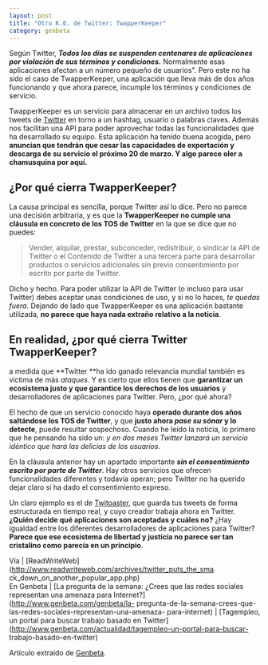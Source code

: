 ```yaml
---
layout: post
title: "Otro K.0. de Twitter: TwapperKeeper"
category: genbeta
---
```




Según Twitter, _**Todos los días se suspenden centenares de aplicaciones por
violación de sus términos y condiciones.**_ Normalmente esas aplicaciones
afectan a un número pequeño de usuarios". Pero este no ha sido el caso de
TwapperKeeper, una aplicación que lleva más de dos años funcionando y que
ahora parece, incumple los términos y condiciones de servicio.

TwapperKeeper es un servicio para almacenar en un archivo todos los tweets de
[Twitter](http://www.genbeta.com/productos/plataformas-de-blogs/twitter) en
torno a un hashtag, usuario o palabras claves. Además nos facilitan una API
para poder aprovechar todas las funcionalidades que ha desarrollado su equipo.
Esta aplicación ha tenido buena acogida, pero **anuncian que tendrán que cesar
las capacidades de exportación y descarga de su servicio el próximo 20 de
marzo. Y algo parece oler a chamusquina por aquí.**  
  

## ¿Por qué cierra TwapperKeeper?

  
La causa principal es sencilla, porque Twitter así lo dice. Pero no parece una
decisión arbitraria, y es que la **TwapperKeeper no cumple una cláusula en
concreto de los TOS de Twitter** en la que se dice que no puedes:

> Vender, alquilar, prestar, subconceder, redistribuir, o sindicar la API de
Twitter o el Contenido de Twitter a una tercera parte para desarrollar
productos o servicios adicionales sin previo consentimiento por escrito por
parte de Twitter.

Dicho y hecho. Para poder utilizar la API de Twitter (o incluso para usar
Twitter) debes aceptar unas condiciones de uso, y si no lo haces, _te quedas
fuera_. Dejando de lado que TwapperKeeper es una aplicación bastante
utilizada, **no parece que haya nada extraño relativo a la noticia**.

## En realidad, ¿por qué cierra Twitter TwapperKeeper?

  
a medida que **Twitter **ha ido ganado relevancia mundial también es víctima
de más _ataques_. Y es cierto que ellos tienen que **garantizar un ecosistema
justo y que garantice los derechos de los usuarios** y desarrolladores de
aplicaciones para Twitter. Pero, ¿por qué ahora?

El hecho de que un servicio conocido haya **operado durante dos años
saltándose los TOS de Twitter**, y que **justo ahora _pase su sónar_ y lo
detecte**, puede resultar sospechoso. Cuando he leído la noticia, lo primero
que he pensando ha sido un: _y en dos meses Twitter lanzará un servicio
idéntico que hará las delicias de los usuarios_.

En la cláusula anterior hay un apartado importante _**sin el consentimiento
escrito por parte de Twitter**_. Hay otros servicios que ofrecen
funcionalidades diferentes y todavía operan; pero Twitter no ha querido dejar
claro si ha dado el consentimiento expreso.

Un claro ejemplo es el de [Twitoaster](http://twitoaster.com/), que guarda tus
tweets de forma estructurada en tiempo real, y cuyo creador trabaja ahora en
Twitter. **¿Quién decide qué aplicaciones son aceptadas y cuáles no?** ¿Hay
igualdad entre los diferentes desarrolladores de aplicaciones para Twitter?
**Parece que ese ecosistema de libertad y justicia no parece ser tan
cristalino como parecía en un principio**.

Vía | [ReadWriteWeb](http://www.readwriteweb.com/archives/twitter_puts_the_sma
ck_down_on_another_popular_app.php)  
En Genbeta | [La pregunta de la semana: ¿Crees que las redes sociales
representan una amenaza para Internet?](http://www.genbeta.com/genbeta/la-
pregunta-de-la-semana-crees-que-las-redes-sociales-representan-una-amenaza-
para-internet) | [Tagempleo, un portal para buscar trabajo basado en
Twitter](http://www.genbeta.com/actualidad/tagempleo-un-portal-para-buscar-
trabajo-basado-en-twitter)

Artículo extraído de [Genbeta](http://www.genbeta.com).